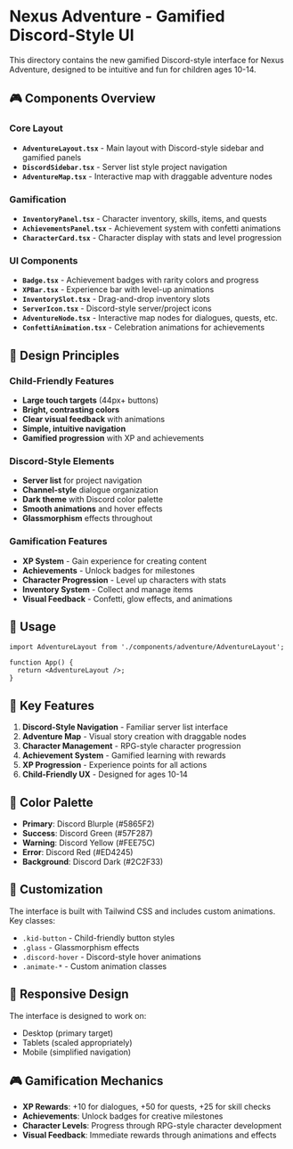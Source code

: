 # Nexus Adventure - Gamified Discord-Style UI

This directory contains the new gamified Discord-style interface for Nexus Adventure, designed to be intuitive and fun for children ages 10-14.

## 🎮 Components Overview

### Core Layout
- **`AdventureLayout.tsx`** - Main layout with Discord-style sidebar and gamified panels
- **`DiscordSidebar.tsx`** - Server list style project navigation
- **`AdventureMap.tsx`** - Interactive map with draggable adventure nodes

### Gamification
- **`InventoryPanel.tsx`** - Character inventory, skills, items, and quests
- **`AchievementsPanel.tsx`** - Achievement system with confetti animations
- **`CharacterCard.tsx`** - Character display with stats and level progression

### UI Components
- **`Badge.tsx`** - Achievement badges with rarity colors and progress
- **`XPBar.tsx`** - Experience bar with level-up animations
- **`InventorySlot.tsx`** - Drag-and-drop inventory slots
- **`ServerIcon.tsx`** - Discord-style server/project icons
- **`AdventureNode.tsx`** - Interactive map nodes for dialogues, quests, etc.
- **`ConfettiAnimation.tsx`** - Celebration animations for achievements

## 🎨 Design Principles

### Child-Friendly Features
- **Large touch targets** (44px+ buttons)
- **Bright, contrasting colors**
- **Clear visual feedback** with animations
- **Simple, intuitive navigation**
- **Gamified progression** with XP and achievements

### Discord-Style Elements
- **Server list** for project navigation
- **Channel-style** dialogue organization
- **Dark theme** with Discord color palette
- **Smooth animations** and hover effects
- **Glassmorphism** effects throughout

### Gamification Features
- **XP System** - Gain experience for creating content
- **Achievements** - Unlock badges for milestones
- **Character Progression** - Level up characters with stats
- **Inventory System** - Collect and manage items
- **Visual Feedback** - Confetti, glow effects, and animations

## 🚀 Usage

```tsx
import AdventureLayout from './components/adventure/AdventureLayout';

function App() {
  return <AdventureLayout />;
}
```

## 🎯 Key Features

1. **Discord-Style Navigation** - Familiar server list interface
2. **Adventure Map** - Visual story creation with draggable nodes
3. **Character Management** - RPG-style character progression
4. **Achievement System** - Gamified learning with rewards
5. **XP Progression** - Experience points for all actions
6. **Child-Friendly UX** - Designed for ages 10-14

## 🎨 Color Palette

- **Primary**: Discord Blurple (#5865F2)
- **Success**: Discord Green (#57F287) 
- **Warning**: Discord Yellow (#FEE75C)
- **Error**: Discord Red (#ED4245)
- **Background**: Discord Dark (#2C2F33)

## 🔧 Customization

The interface is built with Tailwind CSS and includes custom animations. Key classes:

- `.kid-button` - Child-friendly button styles
- `.glass` - Glassmorphism effects
- `.discord-hover` - Discord-style hover animations
- `.animate-*` - Custom animation classes

## 📱 Responsive Design

The interface is designed to work on:
- Desktop (primary target)
- Tablets (scaled appropriately)
- Mobile (simplified navigation)

## 🎮 Gamification Mechanics

- **XP Rewards**: +10 for dialogues, +50 for quests, +25 for skill checks
- **Achievements**: Unlock badges for creative milestones
- **Character Levels**: Progress through RPG-style character development
- **Visual Feedback**: Immediate rewards through animations and effects



